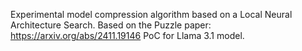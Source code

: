 Experimental model compression algorithm based on a Local Neural Architecture Search.
Based on the Puzzle paper: https://arxiv.org/abs/2411.19146
PoC for Llama 3.1 model.